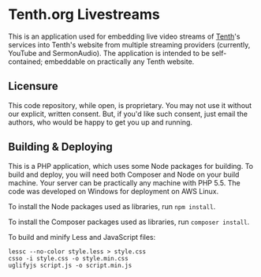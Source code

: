 Tenth.org Livestreams
=====================

This is an application used for embedding live video streams of [Tenth](http://tenth.org)'s services into Tenth's website from multiple streaming providers (currently, YouTube and SermonAudio).  The application is intended to be self-contained; embeddable on practically any Tenth website.  

## Licensure

This code repository, while open, is proprietary.  You may not use it without our explicit, written consent.  But, if you'd like such consent, just email the authors, who would be happy to get you up and running. 

## Building & Deploying

This is a PHP application, which uses some Node packages for building.  To build and deploy, you will need both Composer and Node on your build machine.  Your server can be practically any machine with PHP 5.5.  The code was developed on Windows for deployment on AWS Linux. 

To install the Node packages used as libraries, run `npm install`.

To install the Composer packages used as libraries, run `composer install`. 

To build and minify Less and JavaScript files:

	lessc --no-color style.less > style.css
    csso -i style.css -o style.min.css
    uglifyjs script.js -o script.min.js